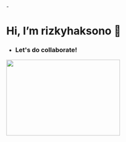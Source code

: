<link href="https://fonts.googleapis.com/css2?family=Source+Sans+Pro&display=swap" rel="stylesheet">
- <h1> Hi, I’m rizkyhaksono 👋</h1>

- <h3>Let's do collaborate!</h3>

<img src="https://media.giphy.com/media/rFfmUWVMOyKVG/giphy.gif" width="300" height="200" />


<!---
rizkyhaksono/rizkyhaksono is a ✨ special ✨ repository because its `README.md` (this file) appears on your GitHub profile.
You can click the Preview link to take a look at your changes.
--->
